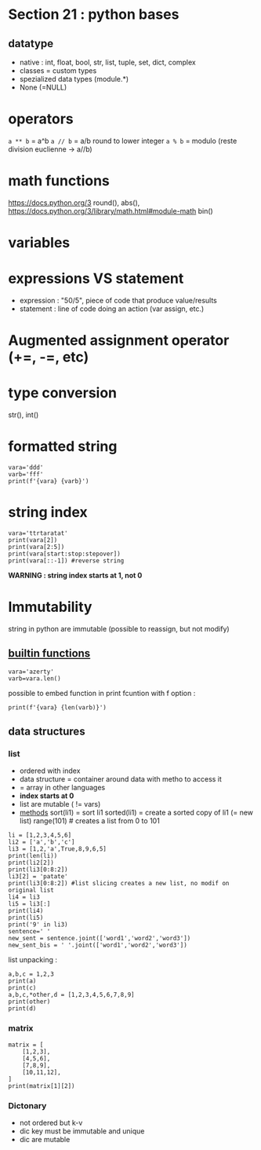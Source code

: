 # Section 21 : python bases

## datatype
- native : int, float, bool, str, list, tuple, set, dict, complex
- classes = custom types
- spezialized data types (module.*)
- None (=NULL)


# operators
`a ** b` = a^b
`a // b` = a/b round to lower integer
`a % b` = modulo (reste division euclienne -> a//b)

# math functions
https://docs.python.org/3
round(), abs(), https://docs.python.org/3/library/math.html#module-math
bin()

# variables

# expressions VS statement
- expression : "50/5", piece of code that produce value/results
- statement : line of code doing an action (var assign, etc.)

# Augmented assignment operator (+=, -=, etc)

# type conversion
str(), int()

# formatted string
```
vara='ddd'
varb='fff'
print(f'{vara} {varb}')
```

# string index
```
vara='ttrtaratat'
print(vara[2])
print(vara[2:5])
print(vara[start:stop:stepover])
print(vara[::-1]) #reverse string
```
**WARNING : string index starts at 1, not 0**

# Immutability
string in python are immutable (possible to reassign, but not modify)

## [builtin functions](https://docs.python.org/3/library/functions.html)
```
vara='azerty'
varb=vara.len()
```

possible to embed function in print fcuntion with f option :
```
print(f'{vara} {len(varb)}')
```

## data structures
### list
- ordered with index
- data structure = container around data with metho to access it
- = array in other languages
- **index starts at 0**
- list are mutable ( != vars)
- [methods](https://www.w3schools.com/python/python_ref_list.asp)
sort(li1) = sort li1
sorted(li1) = create a sorted copy of li1 (= new list)
range(101) # creates a list from 0 to 101

```
li = [1,2,3,4,5,6]
li2 = ['a','b','c']
li3 = [1,2,'a',True,8,9,6,5]
print(len(li))
print(li2[2])
print(li3[0:8:2])
li3[2] = 'patate'
print(li3[0:8:2]) #list slicing creates a new list, no modif on original list
li4 = li3
li5 = li3[:]
print(li4)
print(li5)
print('9' in li3)
sentence=' '
new_sent = sentence.joint(['word1','word2','word3'])
new_sent_bis = ' '.joint(['word1','word2','word3'])
```
list unpacking :
```
a,b,c = 1,2,3
print(a)
print(c)
a,b,c,*other,d = [1,2,3,4,5,6,7,8,9]
print(other)
print(d)
```


### matrix
```
matrix = [
    [1,2,3],
    [4,5,6],
    [7,8,9],
    [10,11,12],
]
print(matrix[1][2])
```
### Dictonary
- not ordered but k-v
- dic key must be immutable and unique
- dic are mutable
```
